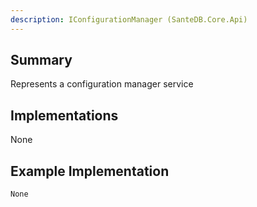 ```yaml
---
description: IConfigurationManager (SanteDB.Core.Api)
---
```


## Summary
Represents a configuration manager service

## Implementations

None

## Example Implementation
```
None
```
